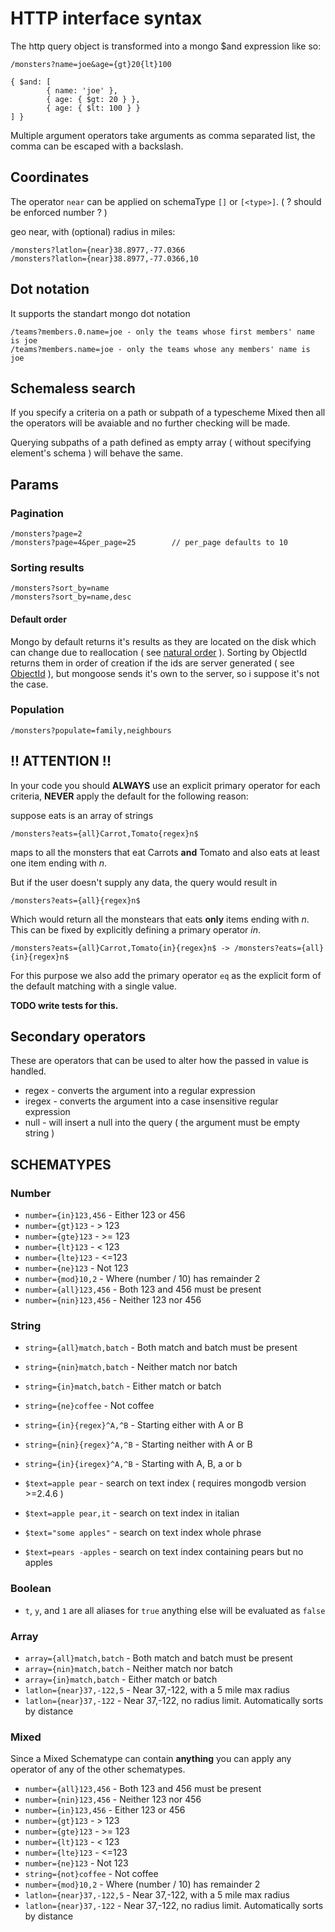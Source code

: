 # HTTP interface syntax

The http query object is transformed into a mongo $and expression like so:

```
/monsters?name=joe&age={gt}20{lt}100
```

```
{ $and: [
        { name: 'joe' },
        { age: { $gt: 20 } },
        { age: { $lt: 100 } }
] }
```

Multiple argument operators take arguments as comma separated list, the comma can be escaped with a backslash.

## Coordinates

The operator `near` can be applied on schemaType `[]` or `[<type>]`. ( ? should be enforced number ? )

geo near, with (optional) radius in miles:

```
/monsters?latlon={near}38.8977,-77.0366
/monsters?latlon={near}38.8977,-77.0366,10
```

## Dot notation

It supports the standart mongo dot notation

```
/teams?members.0.name=joe - only the teams whose first members' name is joe
/teams?members.name=joe - only the teams whose any members' name is joe
```

## Schemaless search

If you specify a criteria on a path or subpath of a typescheme Mixed then
all the operators will be avaiable and no further checking will be made.

Querying subpaths of a path defined as empty array ( without specifying element's schema ) will behave the same.

## Params

### Pagination

```
/monsters?page=2
/monsters?page=4&per_page=25 		// per_page defaults to 10
```

### Sorting results

```
/monsters?sort_by=name
/monsters?sort_by=name,desc
```

#### Default order

Mongo by default returns it's results as they are located on the disk which can change due to reallocation ( see [natural order](http://docs.mongodb.org/manual/reference/glossary/#term-natural-order) ).
Sorting by ObjectId returns them in order of creation if the ids are server generated ( see [ObjectId](http://docs.mongodb.org/manual/reference/glossary/#term-objectid) ), but mongoose sends it's own
to the server, so i suppose it's not the case.

### Population

```
/monsters?populate=family,neighbours
```

## !! ATTENTION !!

In your code you should **ALWAYS** use an explicit primary operator for each criteria, **NEVER** apply the default for the following reason:

suppose eats is an array of strings

```
/monsters?eats={all}Carrot,Tomato{regex}n$
```

maps to all the monsters that eat Carrots **and** Tomato and also eats at least one item ending with *n*.

But if the user doesn't supply any data, the query would result in

```
/monsters?eats={all}{regex}n$
```

Which would return all the monstears that eats **only** items ending with *n*. This can be fixed by explicitly defining a primary operator *in*.

```
/monsters?eats={all}Carrot,Tomato{in}{regex}n$ -> /monsters?eats={all}{in}{regex}n$
```

For this purpose we also add the primary operator `eq` as the explicit form of the default matching with a single value.

**TODO write tests for this.**

## Secondary operators

These are operators that can be used to alter how the passed in value is handled.

- regex - converts the argument into a regular expression
- iregex - converts the argument into a case insensitive regular expression
- null - will insert a null into the query ( the argument must be empty string )

## SCHEMATYPES

### Number

- `number={in}123,456` - Either 123 or 456
- `number={gt}123` - > 123
- `number={gte}123` - >= 123
- `number={lt}123` - < 123
- `number={lte}123` - <=123
- `number={ne}123` - Not 123
- `number={mod}10,2` - Where (number / 10) has remainder 2
- `number={all}123,456` - Both 123 and 456 must be present
- `number={nin}123,456` - Neither 123 nor 456

### String

- `string={all}match,batch` - Both match and batch must be present
- `string={nin}match,batch` - Neither match nor batch
- `string={in}match,batch` - Either match or batch
- `string={ne}coffee` - Not coffee

- `string={in}{regex}^A,^B` - Starting either with A or B
- `string={nin}{regex}^A,^B` - Starting neither with A or B
- `string={in}{iregex}^A,^B` - Starting with A, B, a or b

- `$text=apple pear` - search on text index ( requires mongodb version >=2.4.6 )
- `$text=apple pear,it` - search on text index in italian
- `$text="some apples"` - search on text index whole phrase
- `$text=pears -apples` - search on text index containing pears but no apples

### Boolean

- `t`, `y`, and `1` are all aliases for `true` anything else will be evaluated as `false`

### Array

- `array={all}match,batch` - Both match and batch must be present
- `array={nin}match,batch` - Neither match nor batch
- `array={in}match,batch` - Either match or batch
- `latlon={near}37,-122,5` - Near 37,-122, with a 5 mile max radius
- `latlon={near}37,-122` - Near 37,-122, no radius limit. Automatically sorts by distance

### Mixed

Since a Mixed Schematype can contain **anything** you can apply any operator of any of the other schematypes.

- `number={all}123,456` - Both 123 and 456 must be present
- `number={nin}123,456` - Neither 123 nor 456
- `number={in}123,456` - Either 123 or 456
- `number={gt}123` - > 123
- `number={gte}123` - >= 123
- `number={lt}123` - < 123
- `number={lte}123` - <=123
- `number={ne}123` - Not 123
- `string={not}coffee` - Not coffee
- `number={mod}10,2` - Where (number / 10) has remainder 2
- `latlon={near}37,-122,5` - Near 37,-122, with a 5 mile max radius
- `latlon={near}37,-122` - Near 37,-122, no radius limit. Automatically sorts by distance
